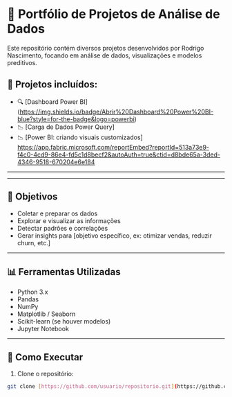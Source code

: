 # 🚀 Portfólio de Projetos de Análise de Dados

Este repositório contém diversos projetos desenvolvidos por Rodrigo Nascimento, focando em análise de dados, visualizações e modelos preditivos.

## 📂 Projetos incluídos:

- 🔍 [Dashboard Power BI] (https://img.shields.io/badge/Abrir%20Dashboard%20Power%20BI-blue?style=for-the-badge&logo=powerbi)
- 📉 [Carga de Dados Power Query]
- 📉 [Power BI: criando visuais customizados] https://app.fabric.microsoft.com/reportEmbed?reportId=513a73e9-f4c0-4cd9-86e4-fd5c1d8becf2&autoAuth=true&ctid=d8bde65a-3ded-4346-9518-670204e6e184
---


---

## 📌 Objetivos

- Coletar e preparar os dados
- Explorar e visualizar as informações
- Detectar padrões e correlações
- Gerar insights para [objetivo específico, ex: otimizar vendas, reduzir churn, etc.]

---

## 📊 Ferramentas Utilizadas

- Python 3.x
- Pandas
- NumPy
- Matplotlib / Seaborn
- Scikit-learn (se houver modelos)
- Jupyter Notebook

---

## 🚀 Como Executar

1. Clone o repositório:
```bash
git clone [https://github.com/usuario/repositorio.git](https://github.com/Rodriggo1987/Analises-De-Dados.git)
